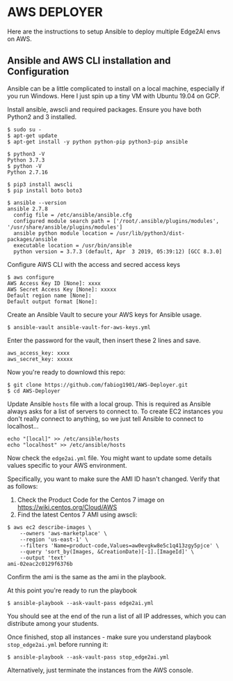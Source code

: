 # AWS DEPLOYER

Here are the instructions to setup Ansible to deploy multiple Edge2AI envs on AWS. 

## Ansible and AWS CLI installation and Configuration 

Ansible can be a little complicated to install on a local machine, especially if you run Windows. Here I just spin up a tiny VM with Ubuntu 19.04 on GCP.

Install ansible, awscli and required packages. Ensure you have both Python2 and 3 installed.
```
$ sudo su -
$ apt-get update
$ apt-get install -y python python-pip python3-pip ansible 

$ python3 -V
Python 3.7.3
$ python -V
Python 2.7.16

$ pip3 install awscli
$ pip install boto boto3

$ ansible --version
ansible 2.7.8
  config file = /etc/ansible/ansible.cfg
  configured module search path = ['/root/.ansible/plugins/modules', '/usr/share/ansible/plugins/modules']
  ansible python module location = /usr/lib/python3/dist-packages/ansible
  executable location = /usr/bin/ansible
  python version = 3.7.3 (default, Apr  3 2019, 05:39:12) [GCC 8.3.0]
```

Configure AWS CLI with the access and secred access keys
```
$ aws configure
AWS Access Key ID [None]: xxxx
AWS Secret Access Key [None]: xxxxx
Default region name [None]: 
Default output format [None]: 
```

Create an Ansible Vault to secure your AWS keys for Ansible usage. 
```
$ ansible-vault ansible-vault-for-aws-keys.yml
```

Enter the password for the vault, then insert these 2 lines and save.
```
aws_access_key: xxxx
aws_secret_key: xxxxx
```

Now you're ready to downlowd this repo:
```
$ git clone https://github.com/fabiog1901/AWS-Deployer.git
$ cd AWS-Deployer
```

Update Ansible `hosts` file with a local group. This is required as Ansible always asks for a list of servers to connect to. To create EC2 instances you don't really connect to anything, so we just tell Ansible to connect to localhost...
```
echo "[local]" >> /etc/ansible/hosts
echo "localhost" >> /etc/ansible/hosts
```

Now check the `edge2ai.yml` file. You might want to update some details values specific to your AWS environment.

Specifically, you want to make sure the AMI ID hasn't changed. Verify that as follows:

1. Check the Product Code for the Centos 7 image on https://wiki.centos.org/Cloud/AWS
2. Find the latest Centos 7 AMI using awscli:
```
$ aws ec2 describe-images \
    --owners 'aws-marketplace' \
    --region 'us-east-1' \
    --filters 'Name=product-code,Values=aw0evgkw8e5c1q413zgy5pjce' \
    --query 'sort_by(Images, &CreationDate)[-1].[ImageId]' \
    --output 'text'
ami-02eac2c0129f6376b
```

Confirm the ami is the same as the ami in the playbook.


At this point you're ready to run the playbook
```
$ ansible-playbook --ask-vault-pass edge2ai.yml
```

You should see at the end of the run a list of all IP addresses, which you can distribute among your students.


Once finished, stop all instances - make sure you understand playbook `stop_edge2ai.yml` before running it:
```
$ ansible-playbook --ask-vault-pass stop_edge2ai.yml
```
Alternatively, just terminate the instances from the AWS console.


